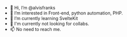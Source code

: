 - 👋 Hi, I’m @alvisfranks
- 👀 I’m interested in Front-end, python automation, PHP.
- 🌱 I’m currently learning SvelteKit
- 💞️ I'm currently not looking for collabs.
- 📫 No need to reach me.

<!---
alvisfranks/alvisfranks is a ✨ special ✨ repository because its `README.md` (this file) appears on your GitHub profile.
You can click the Preview link to take a look at your changes.
--->
